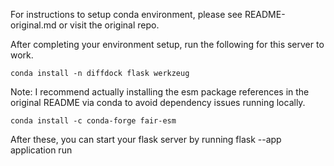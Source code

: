 For instructions to setup conda environment, please see README-original.md or visit the original repo.

After completing your environment setup, run the following for this server to work.

    conda install -n diffdock flask werkzeug

Note: I recommend actually installing the esm package references in the original README via conda to avoid dependency issues running locally.

    conda install -c conda-forge fair-esm

After these, you can start your flask server by running
    flask --app application run